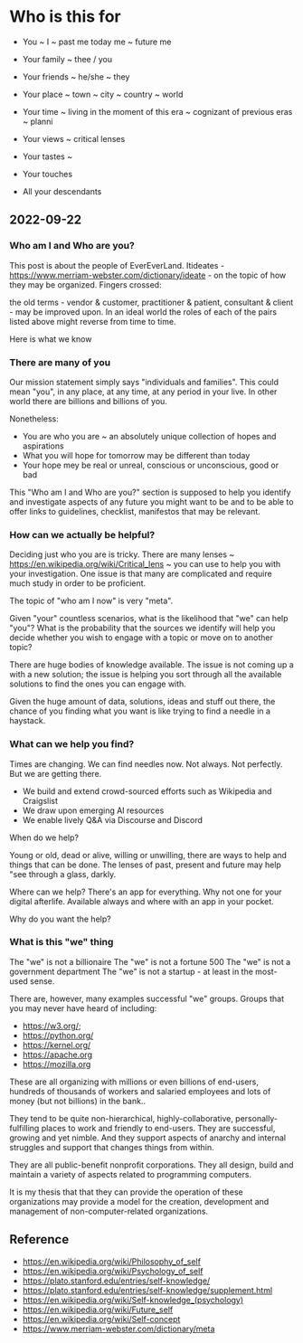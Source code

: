 # Who is this for

* You ~ I ~ past me  today me ~ future me
* Your family ~ thee / you
* Your friends ~ he/she ~ they

* Your place ~ town ~ city ~ country ~ world
* Your time ~ living in the moment of this era ~ cognizant of previous eras ~ planni
* Your views ~ critical lenses
* Your tastes ~
* Your touches
* All your descendants


## 2022-09-22

### Who am I and Who are you?

This post is about the people of EverEverLand. Itideates - https://www.merriam-webster.com/dictionary/ideate - on the topic of how they may be organized. Fingers crossed:

 the old terms - vendor & customer, practitioner & patient, consultant & client - may be improved upon. In an ideal world the roles of each of the pairs listed above might reverse from time to time.

Here is what we know

### There are many of you

Our mission statement simply says "individuals and families". This could mean "you", in any place, at any time, at any period in your live. In other world there are billions and billions of you.

Nonetheless:

* You are who you are ~ an absolutely unique collection of hopes and aspirations
* What you will hope for tomorrow may be different than today
* Your hope mey be real or unreal, conscious or unconscious, good or bad

This "Who am I and Who are you?" section is supposed to help you identify and investigate aspects of any future you might want to be and to be able to offer links to guidelines, checklist, manifestos that may be relevant.

### How can we actually be helpful?

Deciding just who you are is tricky. There are many lenses ~ https://en.wikipedia.org/wiki/Critical_lens ~ you can use to help you with your investigation. One issue is that many are complicated and require much study in order to be proficient.

The topic of "who am I now" is very "meta".

Given "your" countless scenarios, what is the likelihood that "we" can help "you"? What is the probability that the sources we identify will help you decide whether you wish to engage with a topic or move on to another topic?

There are huge bodies of knowledge available. The issue is not coming up a with a new solution; the issue is helping you sort through all the available solutions to find the ones you can engage with.

Given the huge amount of data, solutions, ideas and stuff out there, the chance of you finding what you want is like trying to find a needle in a haystack.


### What can we help you find?

Times are changing. We can find needles now. Not always. Not perfectly. But we are getting there.

* We build and extend crowd-sourced efforts such as Wikipedia and Craigslist
* We draw upon emerging AI resources
* We enable lively Q&A via Discourse and Discord

When do we help?

Young or old, dead or alive, willing or unwilling, there are ways to help and things that can be done. The lenses of past, present and future may help "see through a glass, darkly.



Where can we help?
There's an app for everything. Why not one for your digital afterlife. Available always and where with an app in your pocket.

Why do you want the help?

### What is this "we" thing

The "we" is not a billionaire
The "we" is not a fortune 500
The "we" is not a government department
The "we" is not a startup - at least in the most-used sense.

There are, however, many examples successful "we" groups. Groups that you may never have heard of including:

* https://w3.org/;
* https://python.org/
* https://kernel.org/
* https://apache.org
* https://mozilla.org

These are all organizing with millions or even billions of end-users, hundreds of thousands of workers and salaried employees and lots of money (but not billions) in the bank..

They tend to be quite non-hierarchical, highly-collaborative, personally-fulfilling places to work and friendly to end-users. They are successful, growing and yet nimble. And they support aspects of anarchy and internal struggles and support that changes things from within.

They are all public-benefit nonprofit corporations. They all design, build and maintain a variety of aspects related to programming computers.

It is my thesis that that they can provide the operation of these organizations may provide a model for the creation, development and management of non-computer-related organizations.


## Reference

* https://en.wikipedia.org/wiki/Philosophy_of_self
* https://en.wikipedia.org/wiki/Psychology_of_self
* https://plato.stanford.edu/entries/self-knowledge/
* https://plato.stanford.edu/entries/self-knowledge/supplement.html
* https://en.wikipedia.org/wiki/Self-knowledge_(psychology)
* https://en.wikipedia.org/wiki/Future_self
* https://en.wikipedia.org/wiki/Self-concept
* https://www.merriam-webster.com/dictionary/meta

